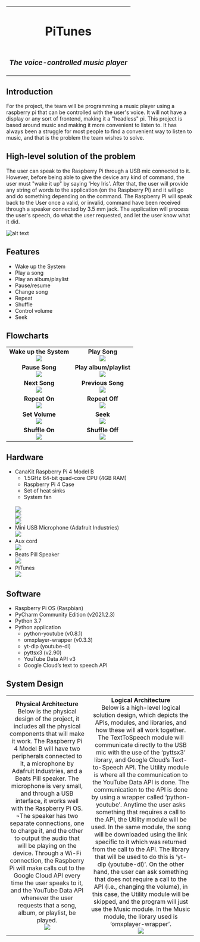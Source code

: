 <table>
    <tr>
        <td align="center"><h1>PiTunes</h1></td>
    </tr>
    <tr>
        <td align="center" colspan="3"><h3><i>The voice-controlled music player</i></h3></td>
    </tr>
</table>

Introduction
--------------------------------
For the project, the team will be programming a music player using a raspberry pi that can be controlled with the user's voice. It will not have a display or any sort of frontend, making it a "headless" pi. This project is based around music and making it more convenient to listen to. It has always been a struggle for most people to find a convenient way to listen to music, and that is the problem the team wishes to solve. 

High-level solution of the problem
--------------------------------
The user can speak to the Raspberry Pi through a USB mic connected to it. However, before being able to give the device any kind of command, the user must "wake it up" by saying 'Hey Iris'. After that, the user will provide any string of words to the application (on the Raspberry Pi) and it will go and do something depending on the command. The Raspberry Pi will speak back to the User once a valid, or invalid, command have been received through a speaker connected by 3.5 mm jack. The application will process the user's speech, do what the user requested, and let the user know what it did. 

![alt text](https://github.com/Ivan-RC/PiTunesPortfolio/blob/main/images/highlevelsolution.PNG)

Features
--------------------------------
- Wake up the System
- Play a song
- Play an album/playlist
- Pause/resume
- Change song
- Repeat
- Shuffle
- Control volume
- Seek

Flowcharts
---------------------------------
<table>
    <tr>
        <td align="center"><b>Wake up the System</b><br/><img src="https://github.com/Ivan-RC/PiTunesPortfolio/blob/main/images/wakeup.PNG"/></td>
        <td align="center"><b>Play Song</b><br/><img src="https://github.com/Ivan-RC/PiTunesPortfolio/blob/main/images/playsong.PNG"/></td>
    </tr>
    <tr>
        <td align="center"><b>Pause Song</b><br/><img src="https://github.com/Ivan-RC/PiTunesPortfolio/blob/main/images/pausesong.PNG"/></td>
        <td align="center"><b>Play album/playlist</b><br/><img src="https://github.com/Ivan-RC/PiTunesPortfolio/blob/main/images/playalbumplaylist.PNG"/></td>
    </tr>
    <tr>
        <td align="center"><b>Next Song</b><br/><img src="https://github.com/Ivan-RC/PiTunesPortfolio/blob/main/images/next.PNG"/></td>
        <td align="center"><b>Previous Song</b><br/><img src="https://github.com/Ivan-RC/PiTunesPortfolio/blob/main/images/previous.PNG"/></td>
    </tr>
    <tr>
        <td align="center"><b>Repeat On</b><br/><img src="https://github.com/Ivan-RC/PiTunesPortfolio/blob/main/images/repeaton.PNG"/></td>
        <td align="center"><b>Repeat Off</b><br/><img src="https://github.com/Ivan-RC/PiTunesPortfolio/blob/main/images/repeatoff.PNG"/></td>
    </tr>
    <tr>
        <td align="center"><b>Set Volume</b><br/><img src="https://github.com/Ivan-RC/PiTunesPortfolio/blob/main/images/setvolume.PNG"/></td>
        <td align="center"><b>Seek</b><br/><img src="https://github.com/Ivan-RC/PiTunesPortfolio/blob/main/images/setposition.PNG"/></td>
    </tr>
    <tr>
        <td align="center"><b>Shuffle On</b><br/><img src="https://github.com/Ivan-RC/PiTunesPortfolio/blob/main/images/shuffleon.PNG"/></td>
        <td align="center"><b>Shuffle Off</b><br/><img src="https://github.com/Ivan-RC/PiTunesPortfolio/blob/main/images/shuffleoff.PNG"/></td>
    </tr>
</table>

Hardware
--------------------------------
- CanaKit Raspberry Pi 4 Model B
    - 1.5GHz 64-bit quad-core CPU (4GB RAM)
    - Raspberry Pi 4 Case
    - Set of heat sinks
    - System fan
    <br>
    <img src="https://github.com/Ivan-RC/PiTunesPortfolio/blob/main/images/RaspberryPi.jpg"/></td><br>
    <img src="https://github.com/Ivan-RC/PiTunesPortfolio/blob/main/images/RaspberryPiPorts1.jpg"/></td><br>
    <img src="https://github.com/Ivan-RC/PiTunesPortfolio/blob/main/images/RaspberryPorts2.jpg"/></td><br>
- Mini USB Microphone (Adafruit Industries)
    <br>
    <img src="https://github.com/Ivan-RC/PiTunesPortfolio/blob/main/images/Microphone.jpg"/></td>
- Aux cord
    <br>
    <img src="https://github.com/Ivan-RC/PiTunesPortfolio/blob/main/images/AuxCord.jpg"/></td>
- Beats Pill Speaker
    <br>
    <img src="https://github.com/Ivan-RC/PiTunesPortfolio/blob/main/images/Pill.jpg"/></td>
- PiTunes
    <br>
    <img src="https://github.com/Ivan-RC/PiTunesPortfolio/blob/main/images/PiTunes.jpg"/></td>

Software
--------------------------------
- Raspberry Pi OS (Raspbian)
- PyCharm Community Edition (v2021.2.3)
- Python 3.7
- Python application
    - python-youtube (v0.8.1)
    - omxplayer-wrapper (v0.3.3)
    - yt-dlp (youtube-dl)
    - pyttsx3 (v2.90)
    - YouTube Data API v3
    - Google Cloud’s text to speech API

System Design
---------------------------------
<table>
    <tr>
        <td align="center"><b>Physical Architecture</b><br>
            Below is the physical design of the project, it includes all the physical components that will make it work. The Raspberry Pi 4 Model B will have two peripherals connected to it, a microphone by Adafruit Industries, and a Beats Pill speaker. The microphone is very small, and through a USB interface, it works well with the Raspberry Pi OS. ¬The speaker has two separate connections, one to charge it, and the other to output the audio that will be playing on the device. Through a Wi-Fi connection, the Raspberry Pi will make calls out to the Google Cloud API every time the user speaks to it, and the YouTube Data API whenever the user requests that a song, album, or playlist, be played. 
            <br/><img src="https://github.com/Ivan-RC/PiTunesPortfolio/blob/main/images/physicaldiagram.PNG"/></td>
        <td align="center"><b>Logical Architecture</b><br>
            Below is a high-level logical solution design, which depicts the APIs, modules, and libraries, and how these will all work together. The TextToSpeech module will communicate directly to the USB mic with the use of the ‘pyttsx3’ library, and Google Cloud’s Text-to-Speech API. The Utility module is where all the communication to the YouTube Data API is done. The communication to the API is done by using a wrapper called ‘python-youtube’. Anytime the user asks something that requires a call to the API, the Utility module will be used. In the same module, the song will be downloaded using the link specific to it which was returned from the call to the API. The library that will be used to do this is ‘yt-dlp (youtube-dl)’. On the other hand, the user can ask something that does not require a call to the API (i.e., changing the volume), in this case, the Utility module will be skipped, and the program will just use the Music module. In the Music module, the library used is ‘omxplayer-wrapper’. 
            <br/><img src="https://github.com/Ivan-RC/PiTunesPortfolio/blob/main/images/logicaldiagram.PNG"/></td>
    </tr>
</table>

